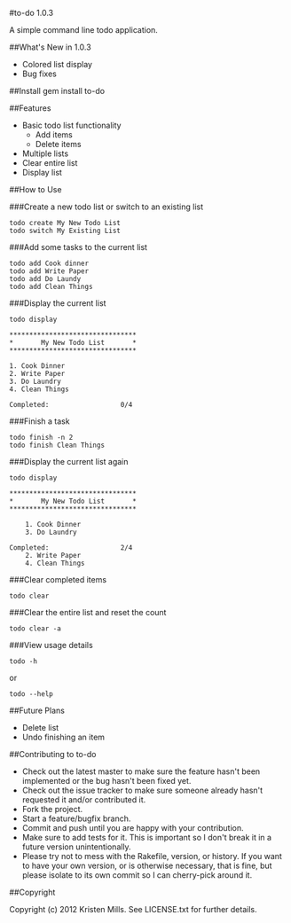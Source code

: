 #to-do 1.0.3

A simple command line todo application. 

##What's New in 1.0.3
* Colored list display
* Bug fixes

##Install
	gem install to-do

##Features
* Basic todo list functionality
	* Add items
	* Delete items
* Multiple lists
* Clear entire list
* Display list

##How to Use

###Create a new todo list or switch to an existing list

	todo create My New Todo List
	todo switch My Existing List

###Add some tasks to the current list

	todo add Cook dinner
	todo add Write Paper
	todo add Do Laundy
	todo add Clean Things
	
###Display the current list
	
	todo display
	
	********************************
	*       My New Todo List       *
	********************************
	
	1. Cook Dinner
	2. Write Paper
	3. Do Laundry
	4. Clean Things
	
	Completed:					0/4
	
###Finish a task

	todo finish -n 2
	todo finish Clean Things
	
###Display the current list again 

	todo display
	
	********************************
	*       My New Todo List       *
	********************************

	    1. Cook Dinner
	    3. Do Laundry

	Completed:					2/4
	    2. Write Paper
	    4. Clean Things
		
###Clear completed items 
	
	todo clear

###Clear the entire list and reset the count

	todo clear -a
	
###View usage details
	
	todo -h
	
or

	todo --help

##Future Plans
* Delete list
* Undo finishing an item

##Contributing to to-do
 
* Check out the latest master to make sure the feature hasn't been implemented or the bug hasn't been fixed yet.
* Check out the issue tracker to make sure someone already hasn't requested it and/or contributed it.
* Fork the project.
* Start a feature/bugfix branch.
* Commit and push until you are happy with your contribution.
* Make sure to add tests for it. This is important so I don't break it in a future version unintentionally.
* Please try not to mess with the Rakefile, version, or history. If you want to have your own version, or is otherwise necessary, that is fine, but please isolate to its own commit so I can cherry-pick around it.

##Copyright

Copyright (c) 2012 Kristen Mills. See LICENSE.txt for
further details.
